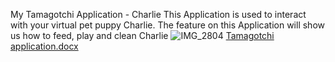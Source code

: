 My Tamagotchi Application - Charlie
This Application is used to interact with your virtual pet puppy Charlie. The feature on this Application will show us how to feed, play and clean Charlie 
![IMG_2804](https://github.com/ST10453449-NasrahMoerat/MyTamagotchiApplication/assets/164514909/53bbdca2-487a-40e6-95e7-d1ad1b67060f)
[Tamagotchi application.docx](https://github.com/ST10453449-NasrahMoerat/MyTamagotchiApplication/files/15226404/Tamagotchi.application.docx)
